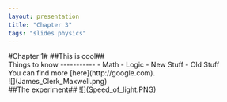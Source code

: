 ```yaml
---
layout: presentation
title: "Chapter 3"
tags: "slides physics"
---
```


<section>
#Chapter 1#
##This is cool##
</section>
<section>
Things to know
-----------
- Math
- Logic
- New Stuff
- Old Stuff
</section>
<section>
You can find more [here](http://google.com).
</section>
<section>
![](James_Clerk_Maxwell.png)
</section>
<section>
##The experiment##
![](Speed_of_light.PNG)
</section>